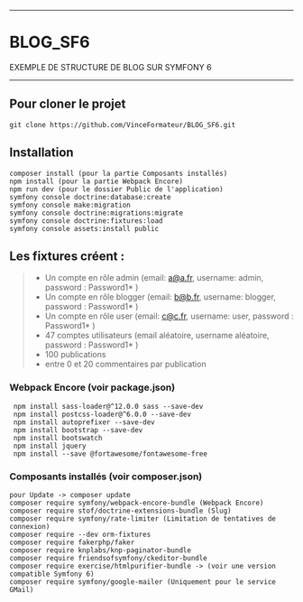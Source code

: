 ***

# BLOG_SF6

EXEMPLE DE STRUCTURE DE BLOG SUR SYMFONY 6 

***

## Pour cloner le projet
```
git clone https://github.com/VinceFormateur/BLOG_SF6.git
```

## Installation
```
composer install (pour la partie Composants installés)
npm install (pour la partie Webpack Encore)
npm run dev (pour le dossier Public de l'application)
symfony console doctrine:database:create
symfony console make:migration
symfony console doctrine:migrations:migrate
symfony console doctrine:fixtures:load
symfony console assets:install public
```

## Les fixtures créent :
   > - Un compte en rôle admin (email: a@a.fr, username: admin, password : Password1* )
   > - Un compte en rôle blogger (email: b@b.fr, username: blogger, password : Password1* )
   > - Un compte en rôle user (email: c@c.fr, username: user, password : Password1* )
   > - 47 comptes utilisateurs (email aléatoire, username aléatoire, password : Password1* )
   > - 100 publications
   > - entre 0 et 20 commentaires par publication



### Webpack Encore (voir package.json)
```
 npm install sass-loader@^12.0.0 sass --save-dev
 npm install postcss-loader@^6.0.0 --save-dev
 npm install autoprefixer --save-dev
 npm install bootstrap --save-dev
 npm install bootswatch
 npm install jquery
 npm install --save @fortawesome/fontawesome-free
```

### Composants installés (voir composer.json)
```
pour Update -> composer update
composer require symfony/webpack-encore-bundle (Webpack Encore)
composer require stof/doctrine-extensions-bundle (Slug)
composer require symfony/rate-limiter (Limitation de tentatives de connexion)
composer require --dev orm-fixtures
composer require fakerphp/faker
composer require knplabs/knp-paginator-bundle
composer require friendsofsymfony/ckeditor-bundle
composer require exercise/htmlpurifier-bundle -> (voir une version compatible Symfony 6)
composer require symfony/google-mailer (Uniquement pour le service GMail)
```
